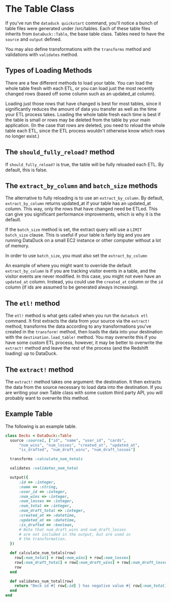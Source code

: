 # The Table Class

If you've run the `dataduck quickstart` command, you'll notice a bunch of table files were generated under /src/tables.
Each of these table files inherits from `DataDuck::Table`, the base table class. Tables need to have the `source` and `output` defined.

You may also define transformations with the `transforms` method and validations with `validates` method.

## Types of Loading Methods

There are a few different methods to load your table. You can load the whole table fresh with each ETL, or you can load
just the most recently changed rows (based off some column such as an updated_at column).

Loading just those rows that have changed is best for most tables, since it significantly reduces the amount of data you
transfer as well as the time your ETL process takes. Loading the whole table fresh each time is best if the table is
small or rows may be deleted from the table by your main application. (In the case that rows are deleted, you need to reload
the whole table each ETL, since the ETL process wouldn't otherwise know which rows no longer exist.)

## The `should_fully_reload?` method

If `should_fully_reload?` is true, the table will be fully reloaded each ETL. By default, this is false.

## The `extract_by_column` and `batch_size` methods

The alternative to fully reloading is to use an `extract_by_column`. By default, `extract_by_column` returns updated_at
if your table has an updated_at column. This way, only the rows that have changed need be ETLed. This can give you
significant performance improvements, which is why it is the default.

If the `batch_size` method is set, the extract query will use a `LIMIT batch_size` clause. This is useful if your table
is fairly big and you are running DataDuck on a small EC2 instance or other computer without a lot of memory.

In order to use `batch_size`, you must also set the `extract_by_column`

An example of where you might want to override the default `extract_by_column` is if you are tracking visitor events in
a table, and the visitor events are never modified. In this case, you might not even have an `updated_at` column. Instead,
you could use the `created_at` column or the `id` column (if ids are assumed to be generated always increasing).

## The `etl!` method

The `etl!` method is what gets called when you run the `dataduck etl` command. It first extracts the
data from your source via the `extract!` method, transforms the data according to any transformations you've created in
the `transform!` method, then loads the data into your destination with the `destination.load_table!` method.
You may overwrite this if you have some custom ETL process, however, it may be better to overwrite the `extract!` method
and leave the rest of the process (and the Redshift loading) up to DataDuck.

## The `extract!` method

The `extract!` method takes one argument: the destination. It then extracts the data from the source necessary to load
data into the destination. If you are writing your own Table class with some custom third party API, you will probably 
want to overwrite this method.

## Example Table

The following is an example table.

```ruby
class Decks < DataDuck::Table
  source :source1, ["id", "name", "user_id", "cards",
      "num_wins", "num_losses", "created_at", "updated_at",
      "is_drafted", "num_draft_wins", "num_draft_losses"]

  transforms :calculate_num_totals

  validates :validates_num_total

  output({
      :id => :integer,
      :name => :string,
      :user_id => :integer,
      :num_wins => :integer,
      :num_losses => :integer,
      :num_total => :integer,
      :num_draft_total => :integer,
      :created_at => :datetime,
      :updated_at => :datetime,
      :is_drafted => :boolean,
      # Note that num_draft_wins and num_draft_losses
      # are not included in the output, but are used in
      # the transformation.
  })

  def calculate_num_totals(row)
    row[:num_total] = row[:num_wins] + row[:num_losses]
    row[:num_draft_total] = row[:num_draft_wins] + row[:num_draft_losses]
    row
  end

  def validates_num_total(row)
    return "Deck id #{ row[:id] } has negative value #{ row[:num_total] } for num_total." if row[:num_total] < 0
  end
end
```
